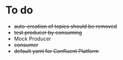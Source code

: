 # To do

* ~~auto-creation of topics should be removed~~
* ~~test producer by consuming~~
* Mock Producer
* ~~consumer~~
* ~~default yaml for Confluent Platform~~
